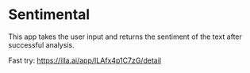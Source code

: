# Sentimental

This app takes the user input and returns the sentiment of the text after successful analysis.

Fast try: https://illa.ai/app/ILAfx4p1C7zG/detail
